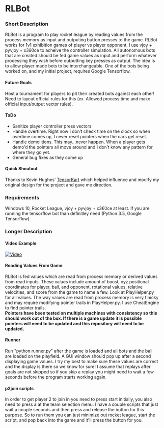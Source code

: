 # RLBot

### Short Description
RLBot is a program to play rocket league by reading values from the process memory as input and outputing button presses to the game.  RLBot works for 1v1 exhibition games of player vs player opponent.  I use vjoy + pyvjoy + x360ce to acheive the controller simulation.  All autonomous bots that are created should be fed game values as input and perform whatever processing they wish before outputting key presses as output. The idea is to allow player made bots to be interchangeable.  One of the bots being worked on, and my initial project, requires Google Tensorflow.

#### Future Goals
Host a tournament for players to pit their created bots against each other! Need to layout official rules for this (ex. Allowed process time and make official input/output vector rules).

#### ToDo
- Sanitize player controller press vectors
- Handle overtime.  Right now I don't check time on the clock so when overtime comes up, I never reset pointers when the cars get reset.
- Handle demolitions.  This may...never happen.  When a player gets demo'd the pointers all move around and I don't know any pattern for where they go yet.
- General bug fixes as they come up

#### Quick Shoutout
Thanks to Kevin Hughes' [TensorKart](https://github.com/kevinhughes27/TensorKart) 
which helped influence and modify my original design for the project and gave me direction.

### Requirements
Windows 10, Rocket League, vjoy + pyvjoy + x360ce at least.  If you are running the tensorflow bot than definitley need (Python 3.5, Google Tensorflow).

### Longer Description

#### Video Example
[![Video](https://github.com/drssoccer55/RLBot/blob/master/images/vid2thumb4.JPG)](https://youtu.be/_heRDSm6C90)

#### Reading Values From Game
RLBot is fed values which are read from process memory or derived values from read inputs.  These values include amount of boost, xyz positional coordinates for player, ball, and opponent, rotational values, relative velocities, 
and score from the game to name a few.  Look at PlayHelper.py for all values.  The way values are read from process memory is very finicky and may require modifying pointer trails in PlayHelper.py.  I use CheatEngine to find pointer trails.  
**Pointers have been tested on multiple machines with consistency so this should work out of the box.  If there is a game update it is possible pointers will need to be updated and this repository will need to be updated.**

#### Runner
Run "python runner.py" after the game is loaded and all bots and the ball are loaded on the playfield.  A GUI window should pop up after a second displaying game values.  I try my best to make sure these values are correct and the display is there so we know for sure!  I assume that replays after goals are not skipped so if you skip a replay you might need to wait a few seconds before the program starts working again.

#### p2join scripts
In order to get player 2 to join in you need to press start initially, you also need to press a at the team selection menu.  I have a couple scripts that just wait a couple seconds and then press and release the button for this purpose.  So to run them you can just minimize out rocket league, start the script, and pop back into the game and it'll press the button for you.